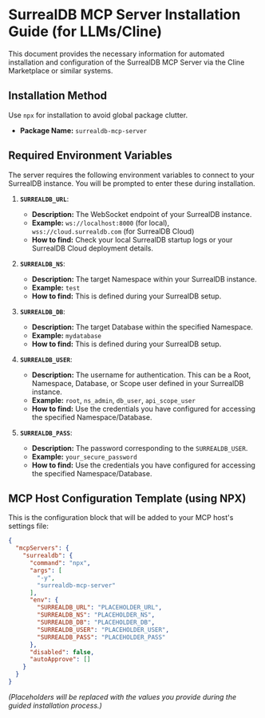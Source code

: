 # SurrealDB MCP Server Installation Guide (for LLMs/Cline)

This document provides the necessary information for automated installation and configuration of the SurrealDB MCP Server via the Cline Marketplace or similar systems.

## Installation Method

Use `npx` for installation to avoid global package clutter.

-   **Package Name:** `surrealdb-mcp-server`

## Required Environment Variables

The server requires the following environment variables to connect to your SurrealDB instance. You will be prompted to enter these during installation.

1.  **`SURREALDB_URL`**:
    *   **Description:** The WebSocket endpoint of your SurrealDB instance.
    *   **Example:** `ws://localhost:8000` (for local), `wss://cloud.surrealdb.com` (for SurrealDB Cloud)
    *   **How to find:** Check your local SurrealDB startup logs or your SurrealDB Cloud deployment details.

2.  **`SURREALDB_NS`**:
    *   **Description:** The target Namespace within your SurrealDB instance.
    *   **Example:** `test`
    *   **How to find:** This is defined during your SurrealDB setup.

3.  **`SURREALDB_DB`**:
    *   **Description:** The target Database within the specified Namespace.
    *   **Example:** `mydatabase`
    *   **How to find:** This is defined during your SurrealDB setup.

4.  **`SURREALDB_USER`**:
    *   **Description:** The username for authentication. This can be a Root, Namespace, Database, or Scope user defined in your SurrealDB instance.
    *   **Example:** `root`, `ns_admin`, `db_user`, `api_scope_user`
    *   **How to find:** Use the credentials you have configured for accessing the specified Namespace/Database.

5.  **`SURREALDB_PASS`**:
    *   **Description:** The password corresponding to the `SURREALDB_USER`.
    *   **Example:** `your_secure_password`
    *   **How to find:** Use the credentials you have configured for accessing the specified Namespace/Database.

## MCP Host Configuration Template (using NPX)

This is the configuration block that will be added to your MCP host's settings file:

```json
{
  "mcpServers": {
    "surrealdb": {
      "command": "npx",
      "args": [
        "-y",
        "surrealdb-mcp-server"
      ],
      "env": {
        "SURREALDB_URL": "PLACEHOLDER_URL",
        "SURREALDB_NS": "PLACEHOLDER_NS",
        "SURREALDB_DB": "PLACEHOLDER_DB",
        "SURREALDB_USER": "PLACEHOLDER_USER",
        "SURREALDB_PASS": "PLACEHOLDER_PASS"
      },
      "disabled": false,
      "autoApprove": []
    }
  }
}
```

*(Placeholders will be replaced with the values you provide during the guided installation process.)*
